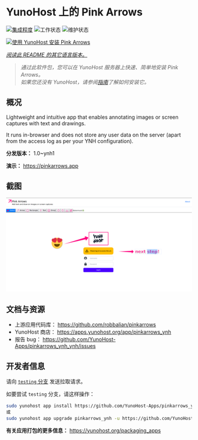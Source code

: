 <!--
注意：此 README 由 <https://github.com/YunoHost/apps/tree/master/tools/readme_generator> 自动生成
请勿手动编辑。
-->

# YunoHost 上的 Pink Arrows

[![集成程度](https://dash.yunohost.org/integration/pinkarrows_ynh.svg)](https://dash.yunohost.org/appci/app/pinkarrows_ynh) ![工作状态](https://ci-apps.yunohost.org/ci/badges/pinkarrows_ynh.status.svg) ![维护状态](https://ci-apps.yunohost.org/ci/badges/pinkarrows_ynh.maintain.svg)

[![使用 YunoHost 安装 Pink Arrows](https://install-app.yunohost.org/install-with-yunohost.svg)](https://install-app.yunohost.org/?app=pinkarrows_ynh)

*[阅读此 README 的其它语言版本。](./ALL_README.md)*

> *通过此软件包，您可以在 YunoHost 服务器上快速、简单地安装 Pink Arrows。*  
> *如果您还没有 YunoHost，请参阅[指南](https://yunohost.org/install)了解如何安装它。*

## 概况

Lightweight and intuitive app that enables annotating images or screen captures with text and drawings.

It runs in-browser and does not store any user data on the server (apart from the access log as per your YNH configuration).


**分发版本：** 1.0~ynh1

**演示：** <https://pinkarrows.app>

## 截图

![Pink Arrows 的截图](./doc/screenshots/pinkarrows_ynh.png)

## 文档与资源

- 上游应用代码库： <https://github.com/robbalian/pinkarrows>
- YunoHost 商店： <https://apps.yunohost.org/app/pinkarrows_ynh>
- 报告 bug： <https://github.com/YunoHost-Apps/pinkarrows_ynh_ynh/issues>

## 开发者信息

请向 [`testing` 分支](https://github.com/YunoHost-Apps/pinkarrows_ynh_ynh/tree/testing) 发送拉取请求。

如要尝试 `testing` 分支，请这样操作：

```bash
sudo yunohost app install https://github.com/YunoHost-Apps/pinkarrows_ynh_ynh/tree/testing --debug
或
sudo yunohost app upgrade pinkarrows_ynh -u https://github.com/YunoHost-Apps/pinkarrows_ynh_ynh/tree/testing --debug
```

**有关应用打包的更多信息：** <https://yunohost.org/packaging_apps>
